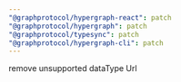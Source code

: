 ```yaml
---
"@graphprotocol/hypergraph-react": patch
"@graphprotocol/hypergraph": patch
"@graphprotocol/typesync": patch
"@graphprotocol/hypergraph-cli": patch
---
```


remove unsupported dataType Url
